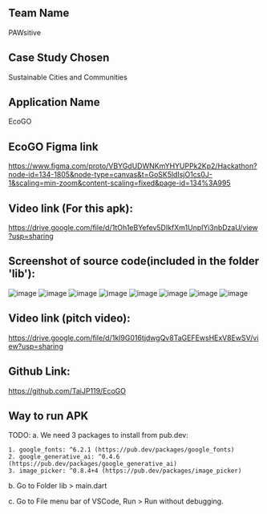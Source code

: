 ## Team Name
PAWsitive 

## Case Study Chosen
Sustainable Cities and Communities

## Application Name
EcoGO

## EcoGO Figma link
https://www.figma.com/proto/VBYGdUDWNKmYHYUPPk2Kp2/Hackathon?node-id=134-1805&node-type=canvas&t=GoSK5ldIsjO1cs0J-1&scaling=min-zoom&content-scaling=fixed&page-id=134%3A995

## Video link (For this apk):
https://drive.google.com/file/d/1tOh1eBYefev5DIkfXm1UnpIYi3nbDzaU/view?usp=sharing

## Screenshot of source code(included in the folder 'lib'):
![image](https://github.com/user-attachments/assets/fdd0ff5c-0daa-4820-8727-710215608e41)
![image](https://github.com/user-attachments/assets/c912a722-a534-415f-9602-5845512d45fc)
![image](https://github.com/user-attachments/assets/d7bc0724-53ce-4673-a1f3-ba3025a63e30)
![image](https://github.com/user-attachments/assets/a9ebd30c-1eed-4db4-ac38-dae90e0ff5fe)
![image](https://github.com/user-attachments/assets/1b433a27-55b0-42be-9daa-a1948d88e0aa)
![image](https://github.com/user-attachments/assets/a78aba00-f8b5-4254-9c8f-741642cdf9be)
![image](https://github.com/user-attachments/assets/78e0a0ca-f35d-4b2c-97b5-2f8a499992cc)
![image](https://github.com/user-attachments/assets/9de39b80-4aa3-455f-b5ad-e3cdcd1f0e3d)

## Video link (pitch video):
https://drive.google.com/file/d/1kI9G016tjdwgQv8TaGEFEwsHExV8EwSV/view?usp=sharing

## Github Link:
https://github.com/TaiJP119/EcoGO

## Way to run APK
TODO:
a. We need 3 packages to install from pub.dev:

    1. google_fonts: ^6.2.1 (https://pub.dev/packages/google_fonts)
    2. google_generative_ai: ^0.4.6 (https://pub.dev/packages/google_generative_ai)
    3. image_picker: ^0.8.4+4 (https://pub.dev/packages/image_picker)

b. Go to Folder lib > main.dart

c. Go to File menu bar of VSCode, Run > Run without debugging.



